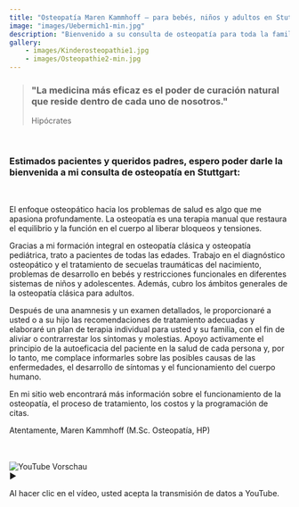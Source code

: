 ```yaml
---
title: "Osteopatía Maren Kammhoff – para bebés, niños y adultos en Stuttgart"
image: "images/Uebermich1-min.jpg"
description: "Bienvenido a su consulta de osteopatía para toda la familia en Stuttgart. Especializado en bebés, niños y mujeres antes y después del parto."
gallery:
    - images/Kinderosteopathie1.jpg
    - images/Osteopathie2-min.jpg
---
```

  
 
> ### "La medicina más eficaz es el poder de curación natural que reside dentro de cada uno de nosotros."
> Hipócrates
<br>  
  
### Estimados pacientes y queridos padres, espero poder darle la bienvenida a mi consulta de osteopatía en Stuttgart:
<br>

El enfoque osteopático hacia los problemas de salud es algo que me apasiona profundamente. La osteopatía es una terapia manual que restaura el equilibrio y la función en el cuerpo al liberar bloqueos y tensiones.

Gracias a mi formación integral en osteopatía clásica y osteopatía pediátrica, trato a pacientes de todas las edades. Trabajo en el diagnóstico osteopático y el tratamiento de secuelas traumáticas del nacimiento, problemas de desarrollo en bebés y restricciones funcionales en diferentes sistemas de niños y adolescentes. Además, cubro los ámbitos generales de la osteopatía clásica para adultos.

Después de una anamnesis y un examen detallados, le proporcionaré a usted o a su hijo las recomendaciones de tratamiento adecuadas y elaboraré un plan de terapia individual para usted y su familia, con el fin de aliviar o contrarrestar los síntomas y molestias. Apoyo activamente el principio de la autoeficacia del paciente en la salud de cada persona y, por lo tanto, me complace informarles sobre las posibles causas de las enfermedades, el desarrollo de síntomas y el funcionamiento del cuerpo humano.

En mi sitio web encontrará más información sobre el funcionamiento de la osteopatía, el proceso de tratamiento, los costos y la programación de citas.

Atentamente,
Maren Kammhoff (M.Sc. Osteopatía, HP)
<br>
<br>
<br>

<div class="youtube-placeholder" data-ytid="qaxLBXQqyVQ" onclick="loadYoutube(this)">
  <div class="thumbnail">
    <img src="https://img.youtube.com/vi/qaxLBXQqyVQ/hqdefault.jpg" alt="YouTube Vorschau">
    <div class="play-button">▶</div>
  </div>
  <p>Al hacer clic en el vídeo, usted acepta la transmisión de datos a YouTube.</p>
</div>